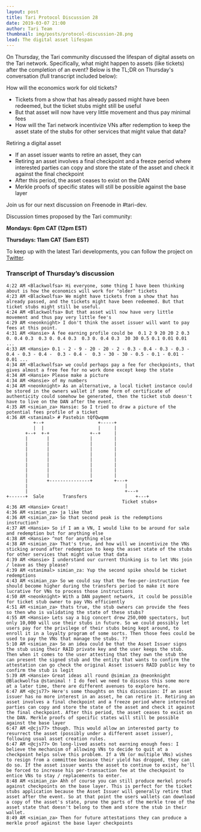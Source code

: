 ```yaml
---
layout: post
title: Tari Protocol Discussion 28
date: 2019-03-07 21:00
author: Tari Team
thumbnail: img/posts/protocol-discussion-28.png
lead: The digital asset lifespan
---
```


On Thursday, the Tari community discussed the lifespan of digital assets on the Tari network. Specifically, what might happen to assets (like tickets) after the completion of an event? Below is the TL;DR on Thursday's conversation (full transcript included below):

How will the economics work for old tickets?

* Tickets from a show that has already passed might have been redeemed, but the ticket stubs might still be useful
* But that asset will now have very little movement and thus pay minimal fees
* How will the Tari network incentivize VNs after redemption to keep the asset state of the stubs for other services that might value that data?

Retiring a digital asset

* If an asset issuer wants to retire an asset, they can 
* Retiring an asset involves a final checkpoint and a freeze period where interested parties can copy and store the state of the asset and check it against the final checkpoint
* After this period, the asset ceases to exist on the DAN
* Merkle proofs of specific states will still be possible against the base layer

Join us for our next discussion on Freenode in #tari-dev.

Discussion times proposed by the Tari community:

**Mondays: 6pm CAT (12pm EST)**

**Thursdays: 11am CAT (5am EST)**

To keep up with the latest Tari developments, you can follow the project on [Twitter](https://twitter.com/tari).

### Transcript of Thursday’s discussion

```
4:22 AM <Blackwolfsa> Hi everyone, some thing I have been thinking about is how the economics will work for "older" tickets
4:23 AM <Blackwolfsa> We might have tickets from a show that has already passed, and the tickets might have been redeemed. But that ticket stubs might still be useful.
4:24 AM <Blackwolfsa> But that asset will now have very little movement and thus pay very little fee's
4:29 AM <neonknight> I don't think the asset issuer will want to pay fees at this point.
4:31 AM <Hansie> A fee earning profile could be  0.1 2 9 20 20 2 0.3 0. 0.4 0.3  0.3 0. 0.4 0.3  0.3 0. 0.4 0.3  30 30 0.5 0.1 0.01 0.01 ...
4:33 AM <Hansie> 0.1 - 2 - 9 - 20 - 20 - 2 - 0.3 - 0.4 - 0.3 - 0.3 - 0.4 - 0.3 - 0.4 -  0.3 - 0.4 -  0.3 - 30 - 30 - 0.5 - 0.1 - 0.01 - 0.01 ...
4:34 AM <Blackwolfsa> we could perhaps pay a fee for checkpoints, that gives almost a free fee for no work done except keep the state
4:34 AM <Hansie> Please make a picture
4:34 AM <Hansie> of my numbers
4:34 AM <neonknight> As an alternative, a local ticket instance could be stored in the owners wallet if some form of certificate of authenticity could somehow be generated, then the ticket stub doesn't have to live on the DAN after the event.
4:35 AM <simian_za> Hansie: So I tried to draw a picture of the potential fees profile of a ticket
4:36 AM <stanimal> # Pastebin tQfQwqmm
          +--+                    +-----+
          |  |                    |     |
       +--+  +-+               +--+     |
       |       |               |        |
       |       |               |        |
       |       |               |        |
       |       |               |        |
       |       |               |        |
       |       |               |        |
       |       |               |        |
       |       |               |        |
       |       +---------------+        +---+
       |                                    |
       |                                    +---+
+------+  Sale       Transfers                  +---+
                                           Ticket stubs+
4:36 AM <Hansie> Great!
4:36 AM <simian_za> ja like that
4:36 AM <simian_za> So that second peak is the redemptions instruction?
4:37 AM <Hansie> So if I am a VN, I would like to be around for sale and redemption but for anything else
4:38 AM <Hansie> ^not for anything else
4:38 AM <simian_za> That's true, and how will we incentivize the VNs sticking around after redemption to keep the asset state of the stubs for other services that might value that data
4:39 AM <Hansie> I understand our current thinking is to let VNs join / leave as they please?
4:39 AM <stanimal> simian_za: Yup the second spike should be ticket redemptions
4:43 AM <simian_za> So we could say that the fee-per-instruction fee should become higher during the transfers period to make it more lucrative for VNs to process those instructions
4:50 AM <neonknight> With a DAN payment network, it could be possible for ticket stub owner to pay VNs efficiently
4:51 AM <simian_za> thats true, the stub owners can provide the fees so then who is validating the state of these stubs?
4:55 AM <Hansie> Lets say a big concert drew 250,000 spectators, but only 10,000 will use their stubs in future. So we could possibly let users pay for the privilege of their stubs being kept around, to enroll it in a loyalty program of some sorts. Then those fees could be used to pay the VNs that manage the stubs. ??
5:10 AM <simian_za> So an idea could be that the Asset Issuer signs the stub using their RAID private key and the user keeps the stub. Then when it comes to the user attesting that they own the stub the can present the signed stub and the entity that wants to confirm the attestation can go check the original Asset issuers RAID public key to confirm the stub is legit
5:39 AM <Hansie> Great ideas all round @simian_za @neonknight @Blackwolfsa @stanimal ! I do feel we need to discuss this some more at a later time, there are different avenues to explore here.
6:47 AM <@cjs77> Here's some thoughts on this discussion: If an asset issuer has no more interest in an asset, he can retire it. Retiring an asset involves a final checkpoint and a freeze period where interested parties can copy and store the state of the asset and check it against the final checkpoint. After this period, the asset ceases to exist on the DAN. Merkle proofs of specific states will still be possible against the base layer
6:47 AM <@cjs77> though. This would allow an interested party to resurrect the asset (possibly under a different asset issuer), following usual asset creation rules.
6:47 AM <@cjs77> On long-lived assets not earning enough fees: I believe the mechanism of allowing VNs to decide to quit at a checkpoint helps solve this problem. If a VN (or multiple VNs) wishes to resign from a committee because their yield has dropped, they can do so. If the asset issuer wants the asset to continue to exist, he'll be forced to increase his per-transaction fee at the checkpoint to entice VNs to stay / replacements to enter.
8:48 AM <simian_za> Ahh of course you can still produce merkel proofs against checkpoints on the base layer. This is perfect for the ticket stubs application because the Asset Issuer will generally retire that asset after the event. So at that point the users wallets can download a copy of the asset's state, prune the parts of the merkle tree of the asset state that doesn't belong to them and store the stub in their wallet.
8:49 AM <simian_za> Then for future attestations they can produce a merkle proof against the base layer checkpoints
```
